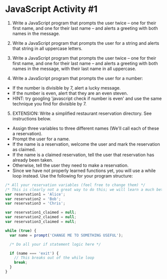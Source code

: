 JavaScript Activity #1
======================

1. Write a JavaScript program that prompts the user twice – one for their first name, and one for their last name – and alerts a greeting with both names in the message.

2. Write a JavaScript program that prompts the user for a string and alerts that string in all uppercase letters.

3. Write a JavaScript program that prompts the user twice – one for their first name, and one for their last name – and alerts a greeting with both names in the message, with their last name in all uppercase.

4. Write a JavaScript program that prompts the user for a number:

* If the number is divisible by 7, alert a lucky message.
* If the number is even, alert that they are an even steven.
* HINT: try googling 'javascript check if number is even' and use the same technique you find for divisible by 7.

5. EXTENSION: Write a simplified restaurant reservation directory. See instructions below.

* Assign three variables to three different names (We'll call each of these a reservation).
* Prompt the user for a name.
* If the name is a reservation, welcome the user and mark the reservation as claimed.
* If the name is a claimed reservation, tell the user that reservation has already been taken.
* Otherwise, tell the user they need to make a reservation.
* Since we have not properly learned functions yet, you will use a while loop instead. Use the following for your program structure:

```js
/* All your reservation variables (feel free to change them) */
/* This is clearly not a great way to do this; we will learn a much better way later */
var reservation1 = 'Alice';
var reservation2 = 'Bob';
var reservation3 = 'Chris';

var reservation1_claimed = null;
var reservation2_claimed = null;
var reservation3_claimed = null;

while (true) {
  var name = prompt('CHANGE ME TO SOMETHING USEFUL');

  /* Do all your if statement logic here */

  if (name === 'exit') {
    // This breaks out of the while loop
    break;
  }
}
```